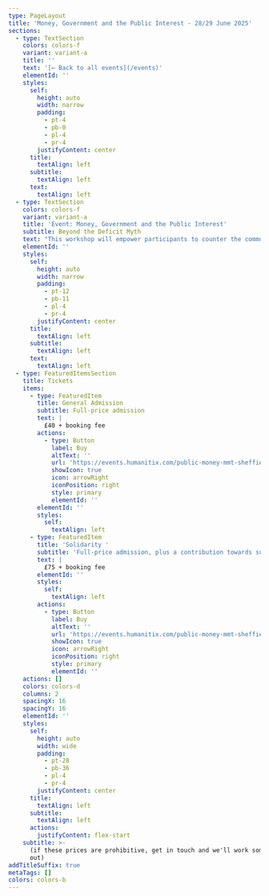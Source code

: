```yaml
---
type: PageLayout
title: 'Money, Government and the Public Interest - 28/29 June 2025'
sections:
  - type: TextSection
    colors: colors-f
    variant: variant-a
    title: ''
    text: '[← Back to all events](/events)'
    elementId: ''
    styles:
      self:
        height: auto
        width: narrow
        padding:
          - pt-4
          - pb-0
          - pl-4
          - pr-4
        justifyContent: center
      title:
        textAlign: left
      subtitle:
        textAlign: left
      text:
        textAlign: left
  - type: TextSection
    colors: colors-f
    variant: variant-a
    title: 'Event: Money, Government and the Public Interest'
    subtitle: Beyond the Deficit Myth
    text: "This workshop will empower participants to counter the common narrative that significant public interest investment is unaffordable or must be paid for by implementing austerity measures. Whether for healthcare, education, climate action, or whatever is needed, you will come away with a true understanding of how governments spend money and what is possible.\n\n**Dates:** 21-22 September, 2025\n\n**Location:** The Committee Room, [Victoria Hall](https://maps.app.goo.gl/5oXWcRUNA2b7k6647), Norfolk St, Sheffield S1 2JB\n\n**Course outline:** The program will comprise a series of introductory talks and participatory group discussions based on short articles and case studies relating to the nature of money and the role of the National Budget.\n\n**Facilitator:** [Associate Professor\_Steven Hail](https://www.linkedin.com/in/steven-hail-27b7b910), Lecturer at Torrens University Australia and Economist at Modern Money Lab.\n\nLunch, tea and coffee will be provided on both days.\n\n###### *DAY ONE*\n\n9:30am—10:00am Registration\n\n10:00am—11:00am Part 1: Money - what it is and where it came from.\n\n11:00am—11:30am Morning tea break\n\n11:30am—12:30pm Part 2: The power of the purse - national budgeting\n\n12:30pm—1:30pm Lunch break\n\n1:30pm—2:30pm Part 3: The big bad wolf - sources of inflation.\n\n2:30pm—3:00pm Afternoon tea break\n\n3:00pm — 4:30pm Part 4: [Finding The Money](https://www.youtube.com/watch?v=R47h_ux-nE8) documentary screening \\*\n\nEvening social\n\n###### *DAY TWO*\n\n9:30am—10:00am Optional Q\\&A from Finding The Money\n\n10:00am—11:00am Part 5: The Bank of England - what it can do and what it can't.\n\n11:00am—11:30am Morning tea break\n\n11:30am—12:30pm Part 6: Private money creation, financial resilience and financial fragility\n\n12:30pm—1:30pm Lunch break\n\n1:30pm—2:30pm Part 7: Exchange rates and international debt\n\n2:30pm—3:00pm Afternoon tea break\n\n3:00pm—4:00pm Part 8: Countering myths about money\n\n4:00pm—4:30pm Part 9: Things you and I could do next\n\n\\* optional, in case you've already seen the film\n"
    elementId: ''
    styles:
      self:
        height: auto
        width: narrow
        padding:
          - pt-12
          - pb-11
          - pl-4
          - pr-4
        justifyContent: center
      title:
        textAlign: left
      subtitle:
        textAlign: left
      text:
        textAlign: left
  - type: FeaturedItemsSection
    title: Tickets
    items:
      - type: FeaturedItem
        title: General Admission
        subtitle: Full-price admission
        text: |
          £40 + booking fee
        actions:
          - type: Button
            label: Buy
            altText: ''
            url: 'https://events.humanitix.com/public-money-mmt-sheffield/tickets'
            showIcon: true
            icon: arrowRight
            iconPosition: right
            style: primary
            elementId: ''
        elementId: ''
        styles:
          self:
            textAlign: left
      - type: FeaturedItem
        title: 'Solidarity '
        subtitle: 'Full-price admission, plus a contribution towards subsidised places'
        text: |
          £75 + booking fee
        elementId: ''
        styles:
          self:
            textAlign: left
        actions:
          - type: Button
            label: Buy
            altText: ''
            url: 'https://events.humanitix.com/public-money-mmt-sheffield/tickets'
            showIcon: true
            icon: arrowRight
            iconPosition: right
            style: primary
            elementId: ''
    actions: []
    colors: colors-d
    columns: 2
    spacingX: 16
    spacingY: 16
    elementId: ''
    styles:
      self:
        height: auto
        width: wide
        padding:
          - pt-28
          - pb-36
          - pl-4
          - pr-4
        justifyContent: center
      title:
        textAlign: left
      subtitle:
        textAlign: left
      actions:
        justifyContent: flex-start
    subtitle: >-
      (if these prices are prohibitive, get in touch and we'll work something
      out)
addTitleSuffix: true
metaTags: []
colors: colors-b
---
```

